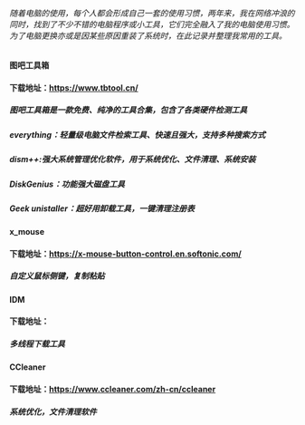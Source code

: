 ###### 随着电脑的使用，每个人都会形成自己一套的使用习惯，两年来，我在网络冲浪的同时，找到了不少不错的电脑程序或小工具，它们完全融入了我的电脑使用习惯。为了电脑更换亦或是因某些原因重装了系统时，在此记录并整理我常用的工具。

#### 图吧工具箱
#### 下载地址：https://www.tbtool.cn/
##### 图吧工具箱是一款免费、纯净的工具合集，包含了各类硬件检测工具
##### everything：轻量级电脑文件检索工具、快速且强大，支持多种搜索方式
##### dism++:强大系统管理优化软件，用于系统优化、文件清理、系统安装
##### DiskGenius：功能强大磁盘工具
##### Geek unistaller：超好用卸载工具，一键清理注册表

#### x_mouse
#### 下载地址：https://x-mouse-button-control.en.softonic.com/
##### 自定义鼠标侧键，复制粘贴

#### IDM
#### 下载地址：
##### 多线程下载工具

#### CCleaner
#### 下载地址：https://www.ccleaner.com/zh-cn/ccleaner
##### 系统优化，文件清理软件

#### 
